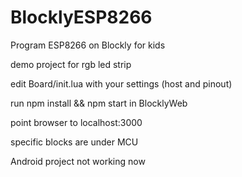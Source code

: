 # BlocklyESP8266
Program ESP8266 on Blockly for kids

demo project for rgb led strip

edit Board/init.lua with your settings (host and pinout)

run npm install && npm start in BlocklyWeb

point browser to localhost:3000

specific blocks are under MCU

Android project not working now